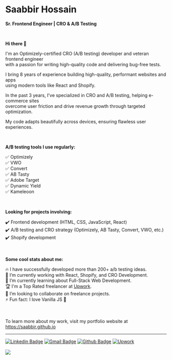 # Saabbir Hossain
**Sr. Frontend Engineer | CRO & A/B Testing**


<br />


**Hi there 👋**

I'm an Optimizely-certified CRO (A/B testing) developer and veteran frontend engineer <br /> with a passion for writing high-quality code and delivering bug-free tests.

I bring 8 years of experience building high-quality, performant websites and apps <br /> using modern tools like React and Shopify.

In the past 3 years, I've specialized in CRO and A/B testing, helping e-commerce sites <br /> overcome user friction and drive revenue growth through targeted optimization. <br /> 

My code adapts beautifully across devices, ensuring flawless user experiences.


<br />


**A/B testing tools I use regularly:**

✅ Optimizely <br />
✅ VWO <br />
✅ Convert <br />
✅ AB Tasty <br />
✅ Adobe Target <br />
✅ Dynamic Yield <br />
✅ Kameleoon <br />


<br />


**Looking for projects involving:**

✔️ Frontend development (HTML, CSS, JavaScript, React) <br />
✔️ A/B testing and CRO strategy (Optimizely, AB Tasty, Convert, VWO, etc.) <br />
✔️ Shopify development <br />


<br />


**Some cool stats about me:**

🔥 I have successfully developed more than 200+ a/b testing ideas. <br />
🔭 I’m currently working with React, Shopify, and CRO Development. <br />
🌱 I’m currently learning about Full-Stack Web Development. <br />
🏆 I'm a Top Rated freelancer at [Upwork](https://www.upwork.com/freelancers/~0125f9d541d9412fba). <br />
👯 I’m looking to collaborate on freelance projects. <br />
⚡ Fun fact: I love Vanilla JS :purple_heart: <br />


<br />


To learn more about my work, visit my portfolio website at https://saabbir.github.io


---

[![Linkedin Badge](https://img.shields.io/badge/-LinkedIn-blue?style=flat-square&logo=Linkedin&logoColor=white&link=https://www.linkedin.com/in/thesaabbir/)](https://www.linkedin.com/in/thesaabbir/)
[![Gmail Badge](https://img.shields.io/badge/-Gmail-c14438?style=flat-square&logo=Gmail&logoColor=white&link=mailto:thesaabbir@gmail.com)](mailto:thesaabbir@gmail.com)
[![Github Badge](https://img.shields.io/badge/-Portfolio-8a37db?style=flat-square&logo=Github&logoColor=white&link=https://saabbir.github.io)](https://saabbir.github.io)
[![Upwork](https://img.shields.io/badge/-Upwork-8a37db?style=flat-square&logo=Upwork&logoColor=white&color=green&link=https://www.upwork.com/o/profiles/users/~0125f9d541d9412fba/)](https://www.upwork.com/o/profiles/users/~0125f9d541d9412fba/)
<br><br>
![](https://komarev.com/ghpvc/?username=saabbir&color=ff69b4&style=flat-square)
